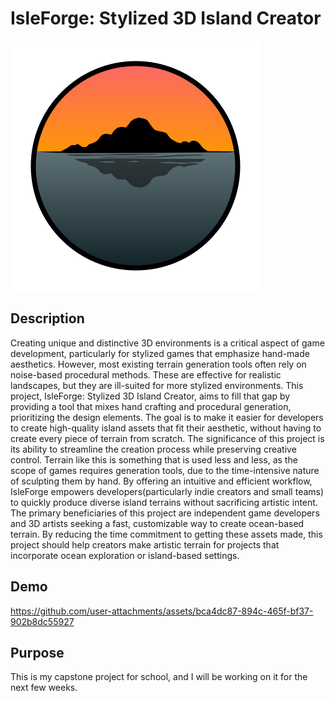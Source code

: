 # IsleForge: Stylized 3D Island Creator

![Logo](Prototyping/Prototyping/Resources/Logo400.png)

## Description
Creating unique and distinctive 3D environments is a critical aspect of game development, particularly for stylized games that emphasize hand-made aesthetics. However, most existing terrain generation tools often rely on noise-based procedural methods. These are effective for realistic landscapes, but they are ill-suited for more stylized environments. This project, IsleForge: Stylized 3D Island Creator, aims to fill that gap by providing a tool that mixes hand crafting and procedural generation, prioritizing the design elements. The goal is to make it easier for developers to create high-quality island assets that fit their aesthetic, without having to create every piece of terrain from scratch.
The significance of this project is its ability to streamline the creation process while preserving creative control. Terrain like this is something that is used less and less, as the scope of games requires generation tools, due to the time-intensive nature of sculpting them by hand. By offering an intuitive and efficient workflow, IsleForge empowers developers(particularly indie creators and small teams) to quickly produce diverse island terrains without sacrificing artistic intent.
The primary beneficiaries of this project are independent game developers and 3D artists seeking a fast, customizable way to create ocean-based terrain. By reducing the time commitment to getting these assets made, this project should help creators make artistic terrain for projects that  incorporate ocean exploration or island-based settings.

## Demo



https://github.com/user-attachments/assets/bca4dc87-894c-465f-bf37-902b8dc55927




## Purpose
This is my capstone project for school, and I will be working on it for the next few weeks.
